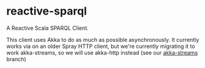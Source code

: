 reactive-sparql
===============

A Reactive Scala SPARQL Client.

This client uses Akka to do as much as possible asynchronously. It currently works via on an older Spray HTTP client, 
but we're currently migrating it to work akka-streams, so we will use akka-http instead (see our [akka-streams](https://github.com/modelfabric/reactive-sparql/tree/akka-streams) branch)

